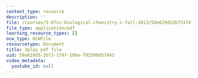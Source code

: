 ```yaml
---
content_type: resource
description: ''
file: /courses/5-07sc-biological-chemistry-i-fall-2013/58e629d52b73174f19bef92590d57493_345Wz_7CrN4.pdf
file_type: application/pdf
learning_resource_types: []
ocw_type: OCWFile
resourcetype: Document
title: 3play pdf file
uid: 58e629d5-2b73-174f-19be-f92590d57493
video_metadata:
  youtube_id: null
---
```

